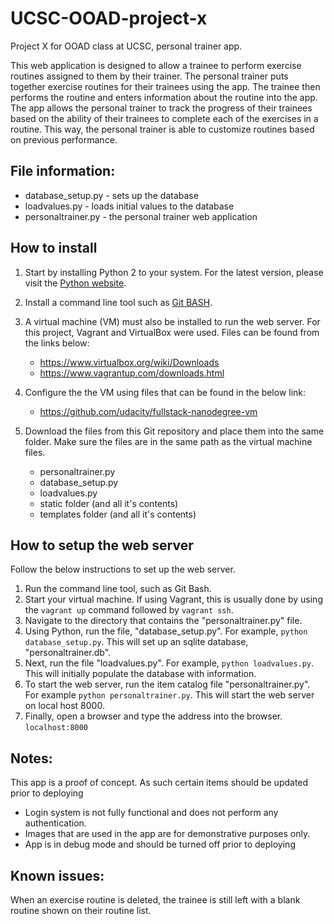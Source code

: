 # UCSC-OOAD-project-x
Project X for OOAD class at UCSC, personal trainer app.  

This web application is designed to allow a trainee to perform exercise routines assigned to them by their trainer.  The personal trainer puts together exercise routines for their trainees using the app.  The trainee then performs the routine and enters information about the routine into the app.  The app allows the personal trainer to track the progress of their trainees based on the ability of their trainees to complete each of the exercises in a routine.  This way, the personal trainer is able to customize routines based on previous performance.

## File information:
* database_setup.py - sets up the database
* loadvalues.py - loads initial values to the database
* personaltrainer.py - the personal trainer web application

## How to install

1. Start by installing Python 2 to your system.  For the latest version, please visit the [Python website](https://www.python.org/).

2. Install a command line tool such as [Git BASH](https://git-for-windows.github.io/).

3. A virtual machine (VM) must also be installed to run the web server.  For this project, Vagrant and VirtualBox were used.
Files can be found from the links below:
    * https://www.virtualbox.org/wiki/Downloads
    * https://www.vagrantup.com/downloads.html 

4. Configure the the VM using files that can be found in the below link:
    - https://github.com/udacity/fullstack-nanodegree-vm

5. Download the files from this Git repository and place them into the same folder.  Make sure the files are in the same path as the virtual machine files.
    * personaltrainer.py
    * database_setup.py
    * loadvalues.py
    * static folder (and all it's contents)
    * templates folder (and all it's contents)

## How to setup the web server
Follow the below instructions to set up the web server.
1. Run the command line tool, such as Git Bash.
2. Start your virtual machine.  If using Vagrant, this is usually done by using the `vagrant up` command followed by `vagrant ssh`.
3. Navigate to the directory that contains the "personaltrainer.py" file.
4. Using Python, run the file, "database_setup.py".  For example, `python database_setup.py`.  This will set up an sqlite database, "personaltrainer.db".
5. Next, run the file "loadvalues.py".  For example, `python loadvalues.py`.  This will initially populate the database with information.
6. To start the web server, run the item catalog file "personaltrainer.py".  For example `python personaltrainer.py`.  This will start the web server on local host 8000.
7. Finally, open a browser and type the address into the browser. `localhost:8000`

## Notes:
This app is a proof of concept.  As such certain items should be updated prior to deploying
* Login system is not fully functional and does not perform any authentication.
* Images that are used in the app are for demonstrative purposes only.
* App is in debug mode and should be turned off prior to deploying

## Known issues:
When an exercise routine is deleted, the trainee is still left with a blank routine shown on their routine list.
